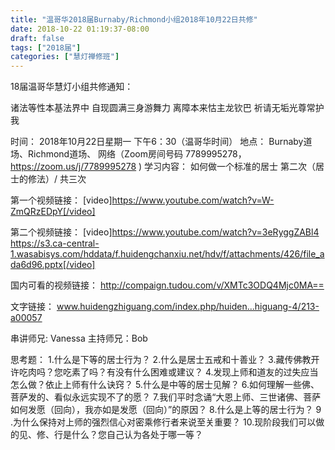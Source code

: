 ```yaml
---
title: "温哥华2018届Burnaby/Richmond小组2018年10月22日共修"
date: 2018-10-22 01:19:37-08:00
draft: false
tags: ["2018届"]
categories: ["慧灯禅修班"]
---
```

18届温哥华慧灯小组共修通知：

诸法等性本基法界中
自现圆满三身游舞力
离障本来怙主龙钦巴
祈请无垢光尊常护我

时间：
2018年10月22日星期一 下午6：30（温哥华时间）
地点：
Burnaby道场、Richmond道场、 网络（Zoom房间号码 7789995278，https://zoom.us/j/7789995278 )
学习内容：
如何做一个标准的居士 第二次（居士的修法）/ 共三次

第一个视频链接：
[video]https://www.youtube.com/watch?v=W-ZmQRzEDpY[/video]


第二个视频链接：
[video]https://www.youtube.com/watch?v=3eRyggZABl4   https://s3.ca-central-1.wasabisys.com/hddata/f.huidengchanxiu.net/hdv/f/attachments/426/file_ada6d96.pptx[/video]


国内可看的视频链接：
http://compaign.tudou.com/v/XMTc3ODQ4Mjc0MA== 

文字链接： www.huidengzhiguang.com/index.php/huiden...higuang-4/213-a00057 

串讲师兄: Vanessa
主持师兄：Bob

思考题：
1.什么是下等的居士行为？
2.什么是居士五戒和十善业？
3.藏传佛教开许吃肉吗？您吃素了吗？有没有什么困难或建议？
4.发现上师和道友的过失应当怎么做？依止上师有什么诀窍？
5.什么是中等的居士见解？
6.如何理解一些佛、菩萨发的、看似永远实现不了的愿？
7.我们平时念诵“大恩上师、三世诸佛、菩萨如何发愿（回向），我亦如是发愿（回向）”的原因？
8.什么是上等的居士行为？
9 .为什么保持对上师的强烈信心对密乘修行者来说至关重要？
10.现阶段我们可以做的见、修、行是什么？您自己认为各处于哪一等？

